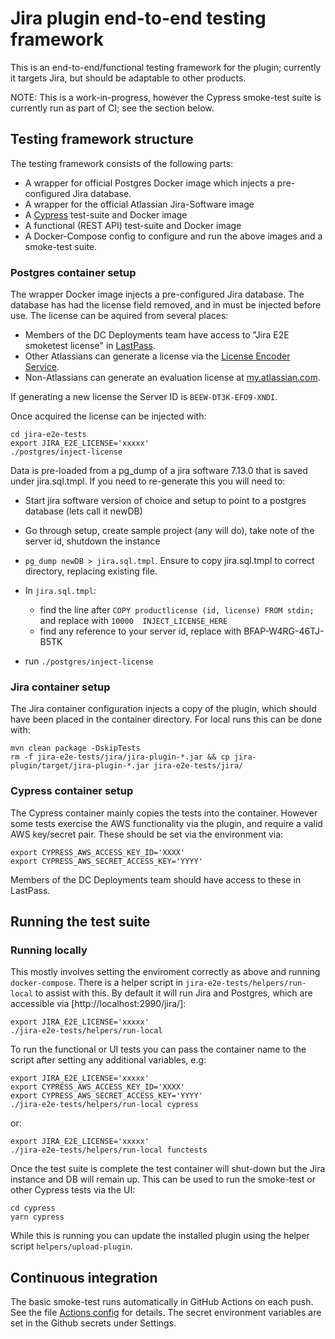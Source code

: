 # Jira plugin end-to-end testing framework

This is an end-to-end/functional testing framework for the plugin; currently it
targets Jira, but should be adaptable to other products.

NOTE: This is a work-in-progress, however the Cypress smoke-test suite is
currently run as part of CI; see the section below.

## Testing framework structure

The testing framework consists of the following parts:

* A wrapper for official Postgres Docker image which injects a pre-configured Jira database.
* A wrapper for the official Atlassian Jira-Software image
* A [Cypress](https://www.cypress.io/) test-suite and Docker image
* A functional (REST API) test-suite and Docker image
* A Docker-Compose config to configure and run the above images and a smoke-test suite.

### Postgres container setup

The wrapper Docker image injects a pre-configured Jira database. The database
has had the license field removed, and in must be injected before use. The
license can be aquired from several places:

* Members of the DC Deployments team have access to "Jira E2E smoketest license"
  in [LastPass](https://lastpass.com).
* Other Atlassians can generate a license via the [License Encoder
  Service](https://license-encoder-service--app.ap-southeast-2.dev.atl-paas.net/).
* Non-Atlassians can generate an evaluation license at
  [my.atlassian.com](https://my.atlassian.com/).

If generating a new license the Server ID is `BEEW-DT3K-EFO9-XNDI`.

Once acquired the license can be injected with:

    cd jira-e2e-tests
    export JIRA_E2E_LICENSE='xxxxx'
    ./postgres/inject-license

Data is pre-loaded from a pg_dump of a jira software 7.13.0 that is saved under jira.sql.tmpl. If you need to re-generate
this you will need to:
 - Start jira software version of choice and setup to point to a postgres database (lets call it newDB)
 - Go through setup, create sample project (any will do), take note of the server id, shutdown the instance
 - `pg_dump newDB > jira.sql.tmpl`. Ensure to copy jira.sql.tmpl to correct directory, replacing existing file.
 - In `jira.sql.tmpl`:
 
    - find the line after `COPY productlicense (id, license) FROM stdin;` and replace with 
    `10000	INJECT_LICENSE_HERE`
    - find any reference to your server id, replace with BFAP-W4RG-46TJ-B5TK
 -  run `./postgres/inject-license`
   

### Jira container setup

The Jira container configuration injects a copy of the plugin, which should have
been placed in the container directory. For local runs this can be done with:

    mvn clean package -DskipTests
    rm -f jira-e2e-tests/jira/jira-plugin-*.jar && cp jira-plugin/target/jira-plugin-*.jar jira-e2e-tests/jira/

### Cypress container setup

The Cypress container mainly copies the tests into the container. However some
tests exercise the AWS functionality via the plugin, and require a valid AWS
key/secret pair. These should be set via the environment via:

    export CYPRESS_AWS_ACCESS_KEY_ID='XXXX'
    export CYPRESS_AWS_SECRET_ACCESS_KEY='YYYY'

Members of the DC Deployments team should have access to these in LastPass.

## Running the test suite

### Running locally

This mostly involves setting the enviroment correctly as above and running
`docker-compose`. There is a helper script in `jira-e2e-tests/helpers/run-local`
to assist with this. By default it will run Jira and Postgres, which are
accessible via [http://localhost:2990/jira/]:

    export JIRA_E2E_LICENSE='xxxxx'
    ./jira-e2e-tests/helpers/run-local

To run the functional or UI tests you can pass the container name to the script
after setting any additional variables, e.g:

    export JIRA_E2E_LICENSE='xxxxx'
    export CYPRESS_AWS_ACCESS_KEY_ID='XXXX'
    export CYPRESS_AWS_SECRET_ACCESS_KEY='YYYY'
    ./jira-e2e-tests/helpers/run-local cypress

or:

    export JIRA_E2E_LICENSE='xxxxx'
    ./jira-e2e-tests/helpers/run-local functests

Once the test suite is complete the test container will shut-down but the
Jira instance and DB will remain up. This can be used to run the smoke-test or
other Cypress tests via the UI:

    cd cypress
    yarn cypress

While this is running you can update the installed plugin using the helper
script `helpers/upload-plugin`.

## Continuous integration

The basic smoke-test runs automatically in GitHub Actions on each push. See the
file [Actions config](../.github/workflows/mvn_test.yml) for details. The secret
environment variables are set in the Github secrets under Settings.
